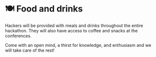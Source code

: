 # 🍽 Food and drinks

Hackers will be provided with meals and drinks throughout the entire hackathon. They will also have access to coffee and snacks at the conferences.&#x20;

Come with an open mind, a thirst for knowledge, and enthusiasm and we will take care of the rest!
